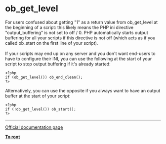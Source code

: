 # ob_get_level



For users confused about getting "1" as a return value from ob_get_level at the beginning of a script: this likely means the PHP ini directive "output_buffering" is not set to off / 0. PHP automatically starts output buffering for all your scripts if this directive is not off (which acts as if you called ob_start on the first line of your script).<br><br>If your scripts may end up on any server and you don&apos;t want end-users to have to configure their INI, you can use the following at the start of your script to stop output buffering if it&apos;s already started:<br>

```
<?php
if (ob_get_level()) ob_end_clean();
?>
```


Alternatively, you can use the opposite if you always want to have an output buffer at the start of your script:


```
<?php
if (!ob_get_level()) ob_start();
?>
```
  

---

[Official documentation page](https://www.php.net/manual/en/function.ob-get-level.php)

**[To root](/README.md)**